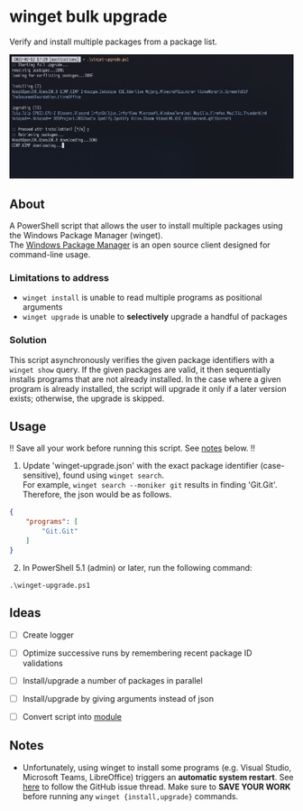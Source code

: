 # winget bulk upgrade

Verify and install multiple packages from a package list.

![sample run](screenshots/run_example.png)


## About

A PowerShell script that allows the user to install multiple packages using the Windows Package Manager (winget).<br/>
The [Windows Package Manager](https://docs.microsoft.com/en-us/windows/package-manager/winget/) is an open source client designed for command-line usage.

### Limitations to address
- `winget install` is unable to read multiple programs as positional arguments
- `winget upgrade` is unable to **selectively** upgrade a handful of packages

### Solution
This script asynchronously verifies the given package identifiers with a `winget show` query. If the given packages are valid, it then sequentially installs programs that are not already installed. In the case where a given program is already installed, the script will upgrade it only if a later version exists; otherwise, the upgrade is skipped.


## Usage

:bangbang: Save all your work before running this script. See [notes](#notes) below. :bangbang:

1. Update 'winget-upgrade.json' with the exact package identifier (case-sensitive), found using `winget search`.<br/>
For example, `winget search --moniker git` results in finding 'Git.Git'. Therefore, the json would be as follows.
```json
{
    "programs": [
        "Git.Git"
    ]
}
```

2. In PowerShell 5.1 (admin) or later, run the following command:
```
.\winget-upgrade.ps1
```


## Ideas
- [ ] Create logger
- [ ] Optimize successive runs by remembering recent package ID validations
- [ ] Install/upgrade a number of packages in parallel
- [ ] Install/upgrade by giving arguments instead of json
- [ ] Convert script into [module](https://docs.microsoft.com/en-us/powershell/module/microsoft.powershell.core/about/about_modules?view=powershell-5.1)


## Notes
- Unfortunately, using winget to install some programs (e.g. Visual Studio, Microsoft Teams, LibreOffice) triggers an **automatic system restart**. See [here](https://github.com/microsoft/winget-cli/issues/229
) to follow the GitHub issue thread. Make sure to **SAVE YOUR WORK** before running any `winget {install,upgrade}` commands.

